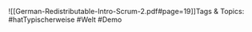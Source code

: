 
![[German-Redistributable-Intro-Scrum-2.pdf#page=19]]Tags & Topics:
   #hatTypischerweise
   #Welt
   #Demo